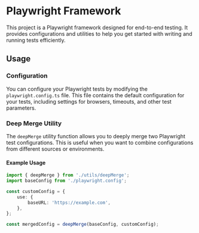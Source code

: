 # Playwright Framework

This project is a Playwright framework designed for end-to-end testing. It provides configurations
and utilities to help you get started with writing and running tests efficiently.

## Usage

### Configuration

You can configure your Playwright tests by modifying the `playwright.config.ts` file. This file
contains the default configuration for your tests, including settings for browsers, timeouts, and
other test parameters.

### Deep Merge Utility

The `deepMerge` utility function allows you to deeply merge two Playwright test configurations. This
is useful when you want to combine configurations from different sources or environments.

#### Example Usage

```typescript
import { deepMerge } from './utils/deepMerge';
import baseConfig from './playwright.config';

const customConfig = {
	use: {
		baseURL: 'https://example.com',
	},
};

const mergedConfig = deepMerge(baseConfig, customConfig);
```
